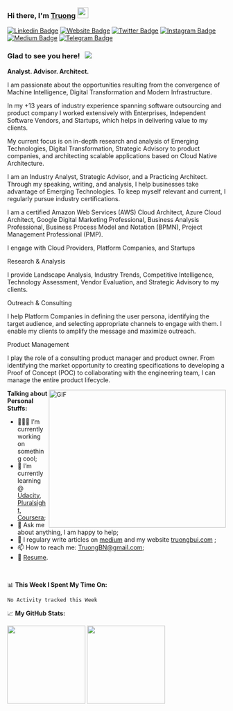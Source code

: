 ### Hi there, I'm <a href="https://www.truongbui.com" target="_blank">Truong</a> <img src="https://media.giphy.com/media/hvRJCLFzcasrR4ia7z/giphy.gif" width="25px">

[![Linkedin Badge](https://img.shields.io/badge/-LinkedIn-0e76a8?style=flat-square&logo=Linkedin&logoColor=white)](https://www.linkedin.com/in/truongbui/)
[![Website Badge](https://img.shields.io/badge/Website-3b5998?style=flat-square&logo=google-chrome&logoColor=white)](https://www.truongbui.com)
[![Twitter Badge](https://img.shields.io/badge/-Twitter-00acee?style=flat-square&logo=Twitter&logoColor=white)](https://twitter.com/truongbui)
[![Instagram Badge](https://img.shields.io/badge/-Instagram-e4405f?style=flat-square&logo=Instagram&logoColor=white)](https://instagram.com/truongbui/)
[![Medium Badge](https://img.shields.io/badge/medium-%2312100E.svg?&style=for-square&logo=medium&logoColor=white)](https://truongbn.medium.com/)
[![Telegram Badge](https://img.shields.io/badge/-Telegram-0088cc?style=flat-square&logo=Telegram&logoColor=white)](https://t.me/truong)

### Glad to see you here! &nbsp; ![](https://visitor-badge.glitch.me/badge?page_id=truongnhatbui.truongnhatbui)

**Analyst. Advisor. Architect.**
<p>
I am passionate about the opportunities resulting from the convergence of Machine Intelligence, Digital Transformation and Modern Infrastructure.
</p>
<p>
In my +13 years of industry experience spanning software outsourcing and product company I worked extensively with Enterprises, Independent Software Vendors, and Startups, which helps in delivering value to my clients.
</p>
<p>
My current focus is on in-depth research and analysis of Emerging Technologies, Digital Transformation, Strategic Advisory to product companies, and architecting scalable applications based on Cloud Native Architecture.
</p>
<p>
I am an Industry Analyst, Strategic Advisor, and a Practicing Architect. Through my speaking, writing, and analysis, I help businesses take advantage of Emerging Technologies.
To keep myself relevant and current, I regularly pursue industry certifications.
</p>
<p>
I am a certified Amazon Web Services (AWS) Cloud Architect, Azure Cloud Architect, Google Digital Marketing Professional, Business Analysis Professional, Business Process Model and Notation (BPMN), Project Management Professional (PMP).
</p>

<p>
I engage with Cloud Providers, Platform Companies, and Startups 
</p>
Research & Analysis
<p>
I provide Landscape Analysis, Industry Trends, Competitive Intelligence, Technology Assessment, Vendor Evaluation, and Strategic Advisory to my clients.
</p>
Outreach & Consulting
<p>
I help Platform Companies in defining the user persona, identifying the target audience, and selecting appropriate channels to engage with them. I enable my clients to amplify the message and maximize outreach.
</p>
Product Management
<p>
I play the role of a consulting product manager and product owner. From identifying the market opportunity to creating specifications to developing a Proof of Concept (POC) to collaborating with the engineering team, I can manage the entire product lifecycle.
</p>
<img align="right" alt="GIF" src="https://res.cloudinary.com/truong/image/upload/v1625740924/Assets/coding.gif" width="408" height="318" />
  

**Talking about Personal Stuffs:**

- 👨🏻‍💻 I’m currently working on something cool;
- 🚀 I’m currently learning @ [Udacity](https://www.udacity.com/), [Pluralsight](https://www.pluralsight.com/), [Coursera](https://www.coursera.org/);
- 💬 Ask me about anything, I am happy to help;
- 📝 I regulary write articles on [medium](https://truongbn.medium.com/) and my website [truongbui.com](https://www.truongbui.com/) ;
- 📫 How to reach me: TruongBN@gmail.com;
- 📝 [Resume](https://www.linkedin.com/in/truongbui/).

</br>

📊 **This Week I Spent My Time On:**
<!--START_SECTION:waka-->
```text
No Activity tracked this Week
```
<!--END_SECTION:waka-->


📈 **My GitHub Stats:**

<p>
  <img height="180em" src="https://github-readme-stats.vercel.app/api?username=truongnhatbui&show_icons=true&hide_border=true&&count_private=true&include_all_commits=true" />
  <img height="180em" src="https://github-readme-stats.vercel.app/api/top-langs/?username=truongnhatbui&exclude_repo=KNN-Image-Classification&show_icons=true&hide_border=true&layout=compact&langs_count=8"/>
</p>
